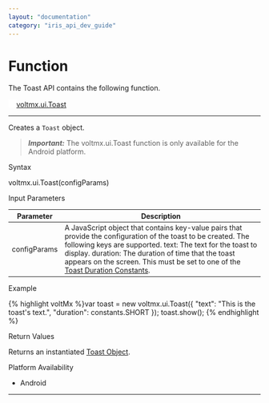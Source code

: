 ```yaml
---
layout: "documentation"
category: "iris_api_dev_guide"
---
```

                            


Function
========

The Toast API contains the following function.

[![Closed](../Skins/Default/Stylesheets/Images/transparent.gif)](javascript:void(0);)[voltmx.ui.Toast](javascript:void(0);) 

* * *

Creates a `Toast` object.

> **_Important:_** The voltmx.ui.Toast function is only available for the Android platform.

Syntax

voltmx.ui.Toast(configParams)

Input Parameters

| Parameter | Description |
| --- | --- |
| configParams | A JavaScript object that contains key-value pairs that provide the configuration of the toast to be created. The following keys are supported. text: The text for the toast to display. duration: The duration of time that the toast appears on the screen. This must be set to one of the [Toast Duration Constants](constants_namespace.html#ToastDuration). |

Example

{% highlight voltMx %}var toast = new voltmx.ui.Toast({
  "text": "This is the toast's text.",
  "duration": constants.SHORT
  });
toast.show();
{% endhighlight %}

Return Values

Returns an instantiated [Toast Object](toast_properties.html#toast-object).

Platform Availability

*   Android

* * *

